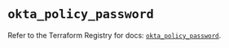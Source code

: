 # `okta_policy_password`

Refer to the Terraform Registry for docs: [`okta_policy_password`](https://registry.terraform.io/providers/okta/okta/4.6.3/docs/resources/policy_password).
